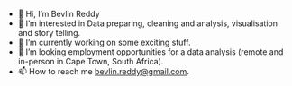 - 👋 Hi, I’m Bevlin Reddy
- 👀 I’m interested in Data preparing, cleaning and analysis, visualisation and story telling.
- 🌱 I’m currently working on some exciting stuff.
- 💞️ I’m looking employment opportunities for a data analysis (remote and in-person in Cape Town, South Africa).
- 📫 How to reach me bevlin.reddy@gmail.com.

<!---
bevlinrdut/bevlinrdut is a ✨ special ✨ repository because its `README.md` (this file) appears on your GitHub profile.
You can click the Preview link to take a look at your changes.
--->
